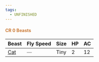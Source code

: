 ```yaml
---
tags:
  - UNFINISHED
---
```

#### <span style="color:rgb(203, 123, 55)">CR 0 Beasts</span>

| Beast                                     | Fly Speed                                       | Size | HP  | AC  |
| ----------------------------------------- | ----------------------------------------------- | ---- | --- | --- |
| [Cat](https://www.aidedd.org/monster/cat) | <span style="color:rgb(125, 125, 125)">—</span> | Tiny | 2   | 12  |
